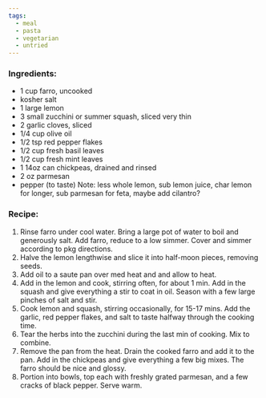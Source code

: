 ```yaml
---
tags:
  - meal
  - pasta
  - vegetarian
  - untried
---
```

### Ingredients:
- 1 cup farro, uncooked
- kosher salt
- 1 large lemon
- 3 small zucchini or summer squash, sliced very thin
- 2 garlic cloves, sliced
- 1/4 cup olive oil
- 1/2 tsp red pepper flakes
- 1/2 cup fresh basil leaves
- 1/2 cup fresh mint leaves
- 1 14oz can chickpeas, drained and rinsed
- 2 oz parmesan
- pepper (to taste)
Note: less whole lemon, sub lemon juice, char lemon for longer, sub parmesan for feta, maybe add cilantro? 

### Recipe:
1. Rinse farro under cool water. Bring a large pot of water to boil and generously salt. Add farro, reduce to a low simmer. Cover and simmer according to pkg directions. 
2. Halve the lemon lengthwise and slice it into half-moon pieces, removing seeds.
3. Add oil to a saute pan over med heat and and allow to heat. 
4. Add in the lemon and cook, stirring often, for about 1 min. Add in the squash and give everything a stir to coat in oil. Season with a few large pinches of salt and stir. 
5. Cook lemon and squash, stirring occasionally, for 15-17 mins. Add the garlic, red pepper flakes, and salt to taste halfway through the cooking time. 
6. Tear the herbs into the zucchini during the last min of cooking. Mix to combine. 
7. Remove the pan from the heat. Drain the cooked farro and add it to the pan. Add in the chickpeas and give everything a few big mixes. The farro should be nice and glossy.
8. Portion into bowls, top each with freshly grated parmesan, and a few cracks of black pepper. Serve warm. 